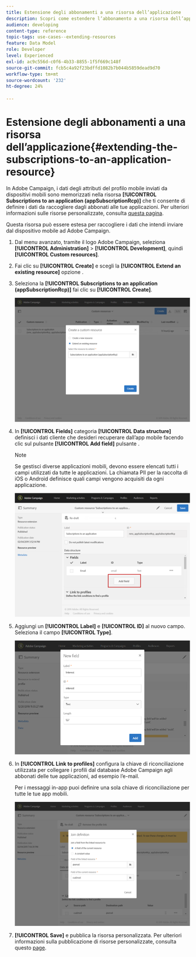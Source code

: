 ```yaml
---
title: Estensione degli abbonamenti a una risorsa dell’applicazione
description: Scopri come estendere l’abbonamento a una risorsa dell’applicazione
audience: developing
content-type: reference
topic-tags: use-cases--extending-resources
feature: Data Model
role: Developer
level: Experienced
exl-id: ac9c556d-c0f6-4b33-8855-1f5f669c148f
source-git-commit: fcb5c4a92f23bdffd1082b7b044b5859dead9d70
workflow-type: tm+mt
source-wordcount: '232'
ht-degree: 24%

---
```


# Estensione degli abbonamenti a una risorsa dell’applicazione{#extending-the-subscriptions-to-an-application-resource}

In Adobe Campaign, i dati degli attributi del profilo mobile inviati da dispositivi mobili sono memorizzati nella risorsa **[!UICONTROL Subscriptions to an application (appSubscriptionRcp)]** che ti consente di definire i dati da raccogliere dagli abbonati alle tue applicazioni. Per ulteriori informazioni sulle risorse personalizzate, consulta [questa pagina](../../developing/using/key-steps-to-add-a-resource.md).

Questa risorsa può essere estesa per raccogliere i dati che intendi inviare dal dispositivo mobile ad Adobe Campaign.

1. Dal menu avanzato, tramite il logo Adobe Campaign, seleziona **[!UICONTROL Administration]** > **[!UICONTROL Development]**, quindi **[!UICONTROL Custom resources]**.
1. Fai clic su **[!UICONTROL Create]** e scegli la **[!UICONTROL Extend an existing resource]** opzione .
1. Seleziona la **[!UICONTROL Subscriptions to an application (appSubscriptionRcp)]** fai clic su **[!UICONTROL Create]**.

   ![](assets/in_app_personal_data_4.png)

1. In **[!UICONTROL Fields]** categoria **[!UICONTROL Data structure]** definisci i dati cliente che desideri recuperare dall’app mobile facendo clic sul pulsante **[!UICONTROL Add field]** pulsante .

   >[!NOTE]
   >
   >Se gestisci diverse applicazioni mobili, devono essere elencati tutti i campi utilizzati da tutte le applicazioni. La chiamata PII per la raccolta di iOS o Android definisce quali campi vengono acquisiti da ogni applicazione.

   ![](assets/in_app_personal_data.png)

1. Aggiungi un **[!UICONTROL Label]** e **[!UICONTROL ID]** al nuovo campo. Seleziona il campo **[!UICONTROL Type]**.

   ![](assets/schema_extension_uc9.png)

1. In **[!UICONTROL Link to profiles]** configura la chiave di riconciliazione utilizzata per collegare i profili dal database Adobe Campaign agli abbonati delle tue applicazioni, ad esempio l’e-mail.

   Per i messaggi in-app puoi definire una sola chiave di riconciliazione per tutte le tue app mobili.

   ![](assets/in_app_personal_data_3.png)

1. **[!UICONTROL Save]** e pubblica la risorsa personalizzata. Per ulteriori informazioni sulla pubblicazione di risorse personalizzate, consulta questo [page](../../developing/using/updating-the-database-structure.md#publishing-a-custom-resource).
